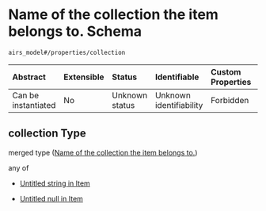 # Name of the collection the item belongs to. Schema

```txt
airs_model#/properties/collection
```



| Abstract            | Extensible | Status         | Identifiable            | Custom Properties | Additional Properties | Access Restrictions | Defined In                                                      |
| :------------------ | :--------- | :------------- | :---------------------- | :---------------- | :-------------------- | :------------------ | :-------------------------------------------------------------- |
| Can be instantiated | No         | Unknown status | Unknown identifiability | Forbidden         | Allowed               | none                | [model.schema.json\*](model.schema.json "open original schema") |

## collection Type

merged type ([Name of the collection the item belongs to.](model-properties-name-of-the-collection-the-item-belongs-to.md))

any of

* [Untitled string in Item](model-properties-name-of-the-collection-the-item-belongs-to-anyof-0.md "check type definition")

* [Untitled null in Item](model-properties-name-of-the-collection-the-item-belongs-to-anyof-1.md "check type definition")
